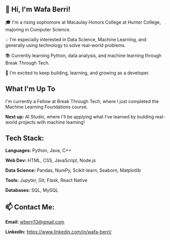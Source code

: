 ## 👋 Hi, I'm Wafa Berri!

🎓 I'm a rising sophomore at Macaulay Honors College at Hunter College, majoring in Computer Science.  

💡 I'm especially interested in Data Science, Machine Learning, and generally using technology to solve real-world problems.  

📚 Currently learning Python, data analysis, and machine learning through Break Through Tech.  

🌟 I'm excited to keep building, learning, and growing as a developer.

## What I'm Up To

I'm currently a Fellow at Break Through Tech, where I just completed the Machine Learning Foundations course.  

**Next up:** AI Studio, where I'll be applying what I’ve learned by building real-world projects with machine learning!



##  Tech Stack:
**Languages:** Python, Java, C++

**Web Dev:** HTML, CSS, JavaScript, Node.js 

**Data Science:** Pandas, NumPy, Scikit-learn, Seaborn, Matplotlib  

**Tools:** Jupyter, Git, Flask, React Native  

**Databases:** SQL, MySQL 

## 📫 Contact Me:
**Email:** wberri13@gmail.com 

**LinkedIn:** https://www.linkedin.com/in/wafa-berri/
<!--
**wberri13/wberri13** is a ✨ _special_ ✨ repository because its `README.md` (this file) appears on your GitHub profile.

Here are some ideas to get you started:

- 🔭 I’m currently working on ...
- 🌱 I’m currently learning ...
- 👯 I’m looking to collaborate on ...
- 🤔 I’m looking for help with ...
- 💬 Ask me about ...
- 📫 How to reach me: ...
- 😄 Pronouns: ...
- ⚡ Fun fact: ...
-->

